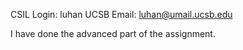 CSIL Login: luhan
UCSB Email: luhan@umail.ucsb.edu

I have done the advanced part of the assignment.

